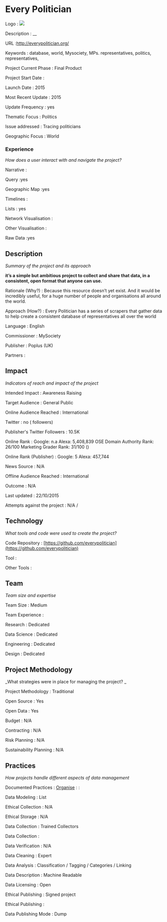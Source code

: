 # Every Politician

Logo
: ![](N/A)

Description
: __

URL
:http://everypolitician.org/


Keywords
: database, world, Mysociety, MPs. representatives, politics, representatives, 



Project Current Phase
: Final Product

    

Project Start Date
: 



Launch Date
: 2015



Most Recent Update
: 2015



Update Frequency
: yes



Thematic Focus
: Politics



Issue addressed
: Tracing politicians



Geographic Focus
: World


### Experience

_How does a user interact with and navigate the project?_

Narrative
:  

Query
:yes 

Geographic Map
:yes  

Timelines
:  

Lists
: yes 

Network Visualisation
:  

Other Visualisation
:   

Raw Data 
:yes

## Description

_Summary of the project and its approach_

__it’s a simple but ambitious project to collect and share that data, in a consistent, open format that anyone can use.__


Rationale (Why?)
: Because this resource doesn’t yet exist. And it would be incredibly useful, for a huge number of people and organisations all around the world.



Approach (How?)
: Every Politician has a series of scrapers that gather data to help create a consistent database of representatives all over the world



Language
: English



Commissioner
: MySociety



Publisher
: Poplus (UK)



Partners
: 


## Impact

_Indicators of reach and impact of the project_

Intended Impact
: Awareness Raising



Target Audience
: General Public



Online Audience Reached
: International



Twitter
: no ( followers)



Publisher's Twitter Followers
: 10.5K



Online Rank
:  Google: n.a   Alexa: 5,408,839  OSE Domain Authority Rank: 26/100 Marketing Grader Rank: 31/100 ()


Online Rank (Publisher)
:  Google: 5  Alexa: 457,744



News Source
: N/A



Offline Audience Reached
: International



Outcome
: N/A



Last updated
: 22/10/2015


Attempts against the project
: N/A  / 


## Technology

_What tools and code were used to create the project?_

Code Repository
: [https://github.com/everypolitician](https://github.com/everypolitician)



Tool
: 



Other Tools
: 


## Team

_Team size and expertise_

Team Size
: Medium



Team Experience
:  

Research
: Dedicated 

Data Science
: Dedicated 

Engineering
:  Dedicated

Design
: Dedicated


## Project Methodology

_What strategies were in place for managing the project? _

Project Methodology
: Traditional



Open Source
: Yes



Open Data
: Yes



Budget
: N/A



Contracting
: N/A



Risk Planning
: N/A



Sustainability Planning
: N/A



## Practices

_How projects handle different aspects of data management_

Documented Practices
: [Organise](http://everypolitician.org/data_structure.html) 
: []()
: []()


Data Modeling
: List



Ethical Collection
: N/A



Ethical Storage
: N/A



Data Collection
: Trained Collectors



Data Collection
: 



Data Verification
: N/A



Data Cleaning
: Expert



Data Analysis
: Classification / Tagging / Categories / Linking



Data Description
: Machine Readable



Data Licensing
: Open



Ethical Publishing
: Signed project



Ethical Publishing
: 



Data Publishing Mode
: Dump
